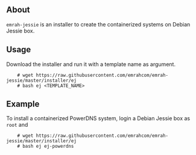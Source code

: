 ## About
`emrah-jessie` is an installer to create the containerized systems on Debian Jessie box.

## Usage
Download the installer and run it with a template name as argument.
```
	# wget https://raw.githubusercontent.com/emrahcom/emrah-jessie/master/installer/ej
	# bash ej <TEMPLATE_NAME>
```

## Example
To install a containerized PowerDNS system, login a Debian Jessie box as `root` and
```
	# wget https://raw.githubusercontent.com/emrahcom/emrah-jessie/master/installer/ej
	# bash ej ej-powerdns
```
